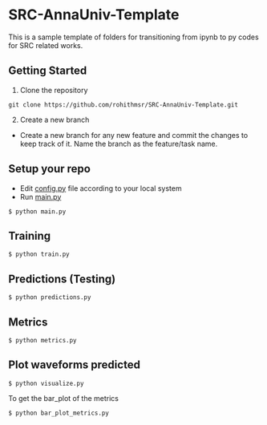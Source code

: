 # SRC-AnnaUniv-Template
This is a sample template of folders for transitioning from ipynb to py codes for SRC related works.

## Getting Started
1. Clone the repository
```
git clone https://github.com/rohithmsr/SRC-AnnaUniv-Template.git
```
2. Create a new branch
- Create a new branch for any new feature and commit the changes to keep track of it. Name the branch as the feature/task name.

## Setup your repo
- Edit [config.py](./setup/config.py) file according to your local system
- Run [main.py](./main.py)
```
$ python main.py
```

## Training
```
$ python train.py
```

## Predictions (Testing)
```
$ python predictions.py
```

## Metrics
```
$ python metrics.py
```

## Plot waveforms predicted
```
$ python visualize.py
```

To get the bar_plot of the metrics
```
$ python bar_plot_metrics.py
```


